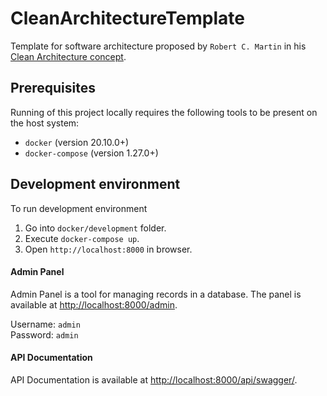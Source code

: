 # CleanArchitectureTemplate

Template for software architecture proposed by `Robert C. Martin` in his
[Clean Architecture concept](https://www.amazon.com/Clean-Architecture-Craftsmans-Software-Structure/dp/0134494164).

## Prerequisites

Running of this project locally requires the following tools to be
present on the host system:

* `docker` (version 20.10.0+)
* `docker-compose` (version 1.27.0+)

## Development environment

To run development environment
1. Go into `docker/development` folder.
2. Execute `docker-compose up`.
3. Open `http://localhost:8000` in browser.

#### Admin Panel

Admin Panel is a tool for managing records in a database.
The panel is available at
[http://localhost:8000/admin](http://localhost:8000/admin).

Username: `admin`  
Password: `admin`

#### API Documentation

API Documentation is available at
[http://localhost:8000/api/swagger/](http://localhost:8000/api/swagger/).
